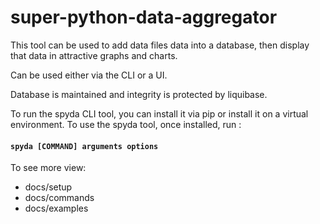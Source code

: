 # super-python-data-aggregator

This tool can be used to add data files data into a database, then display that data in attractive graphs and charts.

Can be used either via the CLI or a UI.

Database is maintained and integrity is protected by liquibase.

To run the spyda CLI tool, you can install it via pip or install it on a virtual environment. 
To use the spyda tool, once installed, run :
#### **`spyda [COMMAND] arguments options`**
To see more view:
* docs/setup
* docs/commands
* docs/examples

